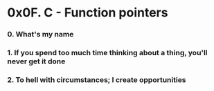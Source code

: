 # 0x0F. C - Function pointers

### 0. What's my name

### 1. If you spend too much time thinking about a thing, you'll never get it done

### 2. To hell with circumstances; I create opportunities



